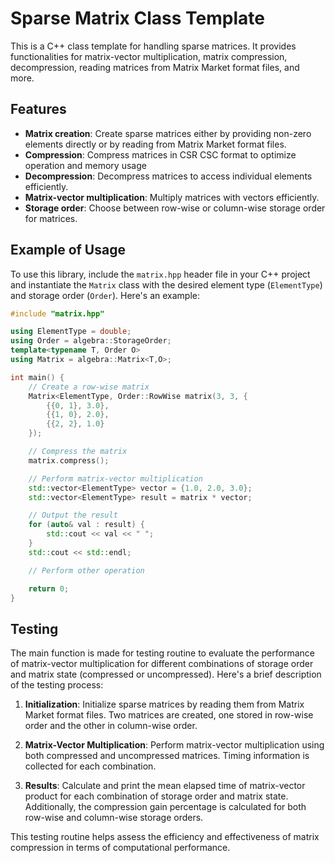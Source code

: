 # Sparse Matrix Class Template

This is a C++ class template for handling sparse matrices. It provides functionalities for matrix-vector multiplication, matrix compression, decompression, reading matrices from Matrix Market format files, and more.

## Features

- **Matrix creation**: Create sparse matrices either by providing non-zero elements directly or by reading from Matrix Market format files.
- **Compression**: Compress matrices in CSR CSC format to optimize operation and memory usage
- **Decompression**: Decompress matrices to access individual elements efficiently.
- **Matrix-vector multiplication**: Multiply matrices with vectors efficiently.
- **Storage order**: Choose between row-wise or column-wise storage order for matrices.

## Example of Usage

To use this library, include the `matrix.hpp` header file in your C++ project and instantiate the `Matrix` class with the desired element type (`ElementType`) and storage order (`Order`). Here's an example:

```cpp
#include "matrix.hpp"

using ElementType = double; 
using Order = algebra::StorageOrder;
template<typename T, Order O>
using Matrix = algebra::Matrix<T,O>; 

int main() {
    // Create a row-wise matrix
    Matrix<ElementType, Order::RowWise matrix(3, 3, {
        {{0, 1}, 3.0},
        {{1, 0}, 2.0},
        {{2, 2}, 1.0}
    });

    // Compress the matrix
    matrix.compress();

    // Perform matrix-vector multiplication
    std::vector<ElementType> vector = {1.0, 2.0, 3.0};
    std::vector<ElementType> result = matrix * vector;

    // Output the result
    for (auto& val : result) {
        std::cout << val << " ";
    }
    std::cout << std::endl;

    // Perform other operation

    return 0;
}
```

## Testing

The main function is made for testing routine to evaluate the performance of matrix-vector multiplication for different combinations of storage order and matrix state (compressed or uncompressed). Here's a brief description of the testing process:

1. **Initialization**: Initialize sparse matrices by reading them from Matrix Market format files. Two matrices are created, one stored in row-wise order and the other in column-wise order.

2. **Matrix-Vector Multiplication**: Perform matrix-vector multiplication using both compressed and uncompressed matrices. Timing information is collected for each combination.

3. **Results**: Calculate and print the mean elapsed time of matrix-vector product for each combination of storage order and matrix state. Additionally, the compression gain percentage is calculated for both row-wise and column-wise storage orders.

This testing routine helps assess the efficiency and effectiveness of matrix compression in terms of computational performance.


